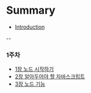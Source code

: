 # Summary

* [Introduction](README.md)

--

### 1주차

* [1장 노드 시작하기](1th/reading_note_1.md)
* [2장 알아두어야 할 자바스크립트](1th/reading_note_2.md)
* [3장 노드 기능](1th/reading_note_3.md)


